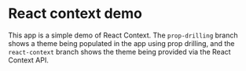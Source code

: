 # React context demo

This app is a simple demo of React Context. The `prop-drilling` branch shows a theme being populated in the app using prop drilling, and the `react-context` branch shows the theme being provided via the React Context API.
